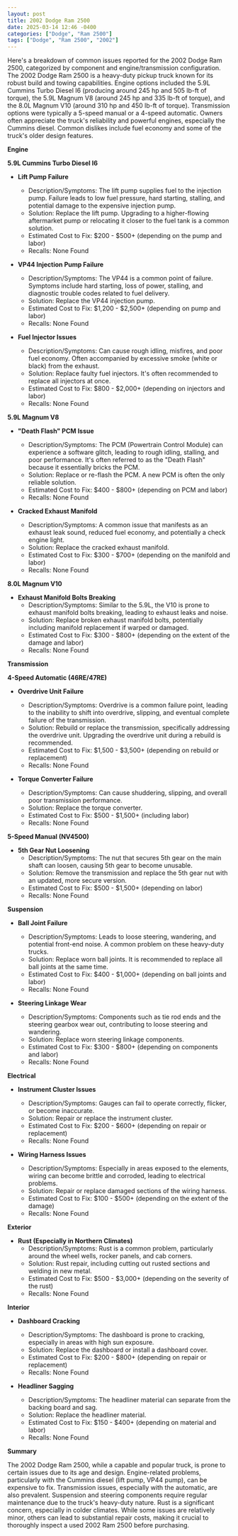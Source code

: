 ```yaml
---
layout: post
title: 2002 Dodge Ram 2500
date: 2025-03-14 12:46 -0400
categories: ["Dodge", "Ram 2500"]
tags: ["Dodge", "Ram 2500", "2002"]
---
```

Here's a breakdown of common issues reported for the 2002 Dodge Ram 2500, categorized by component and engine/transmission configuration. The 2002 Dodge Ram 2500 is a heavy-duty pickup truck known for its robust build and towing capabilities. Engine options included the 5.9L Cummins Turbo Diesel I6 (producing around 245 hp and 505 lb-ft of torque), the 5.9L Magnum V8 (around 245 hp and 335 lb-ft of torque), and the 8.0L Magnum V10 (around 310 hp and 450 lb-ft of torque). Transmission options were typically a 5-speed manual or a 4-speed automatic. Owners often appreciate the truck's reliability and powerful engines, especially the Cummins diesel. Common dislikes include fuel economy and some of the truck's older design features.

**Engine**

**5.9L Cummins Turbo Diesel I6**

*   **Lift Pump Failure**
    *   Description/Symptoms: The lift pump supplies fuel to the injection pump. Failure leads to low fuel pressure, hard starting, stalling, and potential damage to the expensive injection pump.
    *   Solution: Replace the lift pump. Upgrading to a higher-flowing aftermarket pump or relocating it closer to the fuel tank is a common solution.
    *   Estimated Cost to Fix: $200 - $500+ (depending on the pump and labor)
    *   Recalls: None Found

*   **VP44 Injection Pump Failure**
    *   Description/Symptoms: The VP44 is a common point of failure. Symptoms include hard starting, loss of power, stalling, and diagnostic trouble codes related to fuel delivery.
    *   Solution: Replace the VP44 injection pump.
    *   Estimated Cost to Fix: $1,200 - $2,500+ (depending on pump and labor)
    *   Recalls: None Found

*   **Fuel Injector Issues**
    *   Description/Symptoms: Can cause rough idling, misfires, and poor fuel economy. Often accompanied by excessive smoke (white or black) from the exhaust.
    *   Solution: Replace faulty fuel injectors. It's often recommended to replace all injectors at once.
    *   Estimated Cost to Fix: $800 - $2,000+ (depending on injectors and labor)
    *   Recalls: None Found

**5.9L Magnum V8**

*   **"Death Flash" PCM Issue**
    *   Description/Symptoms: The PCM (Powertrain Control Module) can experience a software glitch, leading to rough idling, stalling, and poor performance. It's often referred to as the "Death Flash" because it essentially bricks the PCM.
    *   Solution: Replace or re-flash the PCM. A new PCM is often the only reliable solution.
    *   Estimated Cost to Fix: $400 - $800+ (depending on PCM and labor)
    *   Recalls: None Found

*   **Cracked Exhaust Manifold**
    *   Description/Symptoms: A common issue that manifests as an exhaust leak sound, reduced fuel economy, and potentially a check engine light.
    *   Solution: Replace the cracked exhaust manifold.
    *   Estimated Cost to Fix: $300 - $700+ (depending on the manifold and labor)
    *   Recalls: None Found

**8.0L Magnum V10**

*   **Exhaust Manifold Bolts Breaking**
    *   Description/Symptoms: Similar to the 5.9L, the V10 is prone to exhaust manifold bolts breaking, leading to exhaust leaks and noise.
    *   Solution: Replace broken exhaust manifold bolts, potentially including manifold replacement if warped or damaged.
    *   Estimated Cost to Fix: $300 - $800+ (depending on the extent of the damage and labor)
    *   Recalls: None Found

**Transmission**

**4-Speed Automatic (46RE/47RE)**

*   **Overdrive Unit Failure**
    *   Description/Symptoms: Overdrive is a common failure point, leading to the inability to shift into overdrive, slipping, and eventual complete failure of the transmission.
    *   Solution: Rebuild or replace the transmission, specifically addressing the overdrive unit. Upgrading the overdrive unit during a rebuild is recommended.
    *   Estimated Cost to Fix: $1,500 - $3,500+ (depending on rebuild or replacement)
    *   Recalls: None Found

*   **Torque Converter Failure**
    *   Description/Symptoms: Can cause shuddering, slipping, and overall poor transmission performance.
    *   Solution: Replace the torque converter.
    *   Estimated Cost to Fix: $500 - $1,500+ (including labor)
    *   Recalls: None Found

**5-Speed Manual (NV4500)**

*   **5th Gear Nut Loosening**
    *   Description/Symptoms: The nut that secures 5th gear on the main shaft can loosen, causing 5th gear to become unusable.
    *   Solution: Remove the transmission and replace the 5th gear nut with an updated, more secure version.
    *   Estimated Cost to Fix: $500 - $1,500+ (depending on labor)
    *   Recalls: None Found

**Suspension**

*   **Ball Joint Failure**
    *   Description/Symptoms: Leads to loose steering, wandering, and potential front-end noise. A common problem on these heavy-duty trucks.
    *   Solution: Replace worn ball joints. It is recommended to replace all ball joints at the same time.
    *   Estimated Cost to Fix: $400 - $1,000+ (depending on ball joints and labor)
    *   Recalls: None Found

*   **Steering Linkage Wear**
    *   Description/Symptoms: Components such as tie rod ends and the steering gearbox wear out, contributing to loose steering and wandering.
    *   Solution: Replace worn steering linkage components.
    *   Estimated Cost to Fix: $300 - $800+ (depending on components and labor)
    *   Recalls: None Found

**Electrical**

*   **Instrument Cluster Issues**
    *   Description/Symptoms: Gauges can fail to operate correctly, flicker, or become inaccurate.
    *   Solution: Repair or replace the instrument cluster.
    *   Estimated Cost to Fix: $200 - $600+ (depending on repair or replacement)
    *   Recalls: None Found

*   **Wiring Harness Issues**
    *   Description/Symptoms: Especially in areas exposed to the elements, wiring can become brittle and corroded, leading to electrical problems.
    *   Solution: Repair or replace damaged sections of the wiring harness.
    *   Estimated Cost to Fix: $100 - $500+ (depending on the extent of the damage)
    *   Recalls: None Found

**Exterior**

*   **Rust (Especially in Northern Climates)**
    *   Description/Symptoms: Rust is a common problem, particularly around the wheel wells, rocker panels, and cab corners.
    *   Solution: Rust repair, including cutting out rusted sections and welding in new metal.
    *   Estimated Cost to Fix: $500 - $3,000+ (depending on the severity of the rust)
    *   Recalls: None Found

**Interior**

*   **Dashboard Cracking**
    *   Description/Symptoms: The dashboard is prone to cracking, especially in areas with high sun exposure.
    *   Solution: Replace the dashboard or install a dashboard cover.
    *   Estimated Cost to Fix: $200 - $800+ (depending on repair or replacement)
    *   Recalls: None Found

*   **Headliner Sagging**
    *   Description/Symptoms: The headliner material can separate from the backing board and sag.
    *   Solution: Replace the headliner material.
    *   Estimated Cost to Fix: $150 - $400+ (depending on material and labor)
    *   Recalls: None Found

**Summary**

The 2002 Dodge Ram 2500, while a capable and popular truck, is prone to certain issues due to its age and design. Engine-related problems, particularly with the Cummins diesel (lift pump, VP44 pump), can be expensive to fix. Transmission issues, especially with the automatic, are also prevalent. Suspension and steering components require regular maintenance due to the truck's heavy-duty nature. Rust is a significant concern, especially in colder climates. While some issues are relatively minor, others can lead to substantial repair costs, making it crucial to thoroughly inspect a used 2002 Ram 2500 before purchasing.

